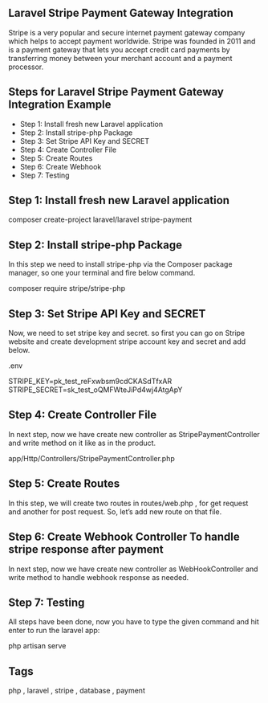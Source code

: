 ## Laravel Stripe Payment Gateway Integration

Stripe is a very popular and secure internet payment gateway company which helps to accept payment worldwide. Stripe was founded in 2011 and is a payment gateway that lets you accept credit card payments by transferring money between your merchant account and a payment processor.

## Steps for Laravel Stripe Payment Gateway Integration Example

-   Step 1: Install fresh new Laravel application
-   Step 2: Install stripe-php Package
-   Step 3: Set Stripe API Key and SECRET
-   Step 4: Create Controller File
-   Step 5: Create Routes
-   Step 6: Create Webhook
-   Step 7: Testing

## Step 1: Install fresh new Laravel application

composer create-project laravel/laravel stripe-payment

## Step 2: Install stripe-php Package

In this step we need to install stripe-php via the Composer package manager, so one your terminal and fire below command.

composer require stripe/stripe-php

## Step 3: Set Stripe API Key and SECRET

Now, we need to set stripe key and secret. so first you can go on Stripe website and create development stripe account key and secret and add below.

.env

STRIPE_KEY=pk_test_reFxwbsm9cdCKASdTfxAR
STRIPE_SECRET=sk_test_oQMFWteJiPd4wj4AtgApY

## Step 4: Create Controller File

In next step, now we have create new controller as StripePaymentController and write method on it like as in the product.

app/Http/Controllers/StripePaymentController.php

## Step 5: Create Routes

In this step, we will create two routes in routes/web.php , for get request and another for post request. So, let’s add new route on that file.

## Step 6: Create Webhook Controller To handle stripe response after payment

In next step, now we have create new controller as WebHookController and write method to handle webhook response as needed.

## Step 7: Testing

All steps have been done, now you have to type the given command and hit enter to run the laravel app:

php artisan serve

## Tags

php , laravel , stripe , database , payment

